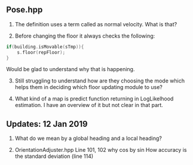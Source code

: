 ## Pose.hpp

1. The definition uses a term called as normal velocity. What is that? 

2. Before changing the floor it always checks the following: 

```c++
if(building.isMovable(sTmp)){
    s.floor(repFloor);
}
```

Would be glad to understand why that is happening. 

3. Still struggling to understand how are they choosing the mode which helps them in deciding which floor updating module to use? 
   
4. What kind of a map is predict function returning in LogLikelhood estimation. I have an overview of it but not clear in that part. 

## Updates: 12 Jan 2019 

1. What do we mean by a global heading and a local heading? 

2. OrientationAdjuster.hpp
    Line 101, 102 why cos by sin 
    How accuracy is the standard deviation (line 114)


